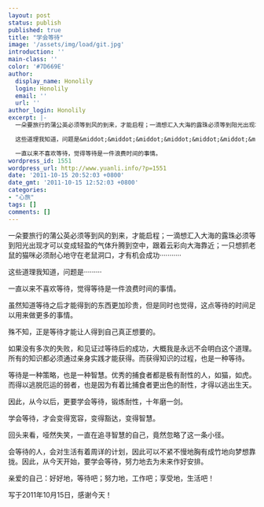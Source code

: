 ```yaml
---
layout: post
status: publish
published: true
title: "学会等待"
image: '/assets/img/load/git.jpg'
introduction: ''
main-class: ''
color: '#7D669E'
author:
  display_name: Honolily
  login: Honolily
  email: ''
  url: ''
author_login: Honolily
excerpt: |-
  一朵要旅行的蒲公英必须等到风的到来，才能启程；一滴想汇入大海的露珠必须等到阳光出现才可以变成轻盈的气体升腾到空中，跟着云彩向大海靠近；一只想抓老鼠的猫咪必须耐心地守在老鼠洞口，才有机会成功&middot;&middot;&middot;&middot;&middot;&middot;&middot;&middot;&middot;&middot;&middot;

  这些道理我知道，问题是&middot;&middot;&middot;&middot;&middot;&middot;&middot;&middot;&middot;

  一直以来不喜欢等待，觉得等待是一件浪费时间的事情。
wordpress_id: 1551
wordpress_url: http://www.yuanli.info/?p=1551
date: '2011-10-15 20:52:03 +0800'
date_gmt: '2011-10-15 12:52:03 +0800'
categories:
- "心旅"
tags: []
comments: []
---
```

<p>一朵要旅行的蒲公英必须等到风的到来，才能启程；一滴想汇入大海的露珠必须等到阳光出现才可以变成轻盈的气体升腾到空中，跟着云彩向大海靠近；一只想抓老鼠的猫咪必须耐心地守在老鼠洞口，才有机会成功&middot;&middot;&middot;&middot;&middot;&middot;&middot;&middot;&middot;&middot;&middot;</p>
<p>这些道理我知道，问题是&middot;&middot;&middot;&middot;&middot;&middot;&middot;&middot;&middot;</p>
<p>一直以来不喜欢等待，觉得等待是一件浪费时间的事情。<a id="more"></a><a id="more-1551"></a></p>
<p>虽然知道等待之后才能得到的东西更加珍贵，但是同时也觉得，这点等待的时间足以用来做更多的事情。</p>
<p>殊不知，正是等待才能让人得到自己真正想要的。</p>
<p>如果没有多次的失败，和见证过等待后的成功，大概我是永远不会明白这个道理。所有的知识都必须通过亲身实践才能获得。而获得知识的过程，也是一种等待。</p>
<p>等待是一种策略，也是一种智慧。优秀的捕食者都是极有耐性的人，如猫，如虎。而得以逃脱厄运的弱者，也是因为有着比捕食者更出色的耐性，才得以逃出生天。</p>
<p>因此，从今以后，更要学会等待，锻炼耐性，十年磨一剑。</p>
<p>学会等待，才会变得宽容，变得豁达，变得智慧。</p>
<p>回头来看，哑然失笑，一直在追寻智慧的自己，竟然忽略了这一条小径。</p>
<p>会等待的人，会对生活有着周详的计划，因此可以不紧不慢地胸有成竹地向梦想靠拢。因此，从今天开始，要学会等待，努力地去为未来作好安排。</p>
<p>亲爱的自己：好好地，等待吧；努力地，工作吧；享受地，生活吧！</p>
<p>写于2011年10月15日，感谢今天！</p>
